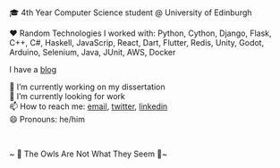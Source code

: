 
🎓 4th Year Computer Science student @ University of Edinburgh

❤️ Random Technologies I worked with: Python, Cython, Django, Flask, C++, C#, Haskell, JavaScrip, React, Dart, Flutter, Redis, Unity, Godot, Arduino, Selenium, Java, JUnit, AWS, Docker 

I have a [blog][4]

🌱 I’m currently working on my dissertation <br>
🔭 I’m currently looking for work <br>
📫 How to reach me: [email][1], [twitter][3], [linkedin][2]  
😄 Pronouns: he/him  

  
<br>


~ 🦉 The Owls Are Not What They Seem 🦉~

[1]: <mailto:rgudav@gmail.com> "email"
[2]: <https://www.linkedin.com/in/rokas-gudavi%C4%8Dius-28250ab6/> "linkedin"
[3]: <https://twitter.com/roxerg1/> "twitter"
[4]: <https://roxerg.github.io/blog> "blog"
